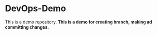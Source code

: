 # DevOps-Demo
This is a demo repository.
**This is a demo for creating branch, making ad committing changes.**
